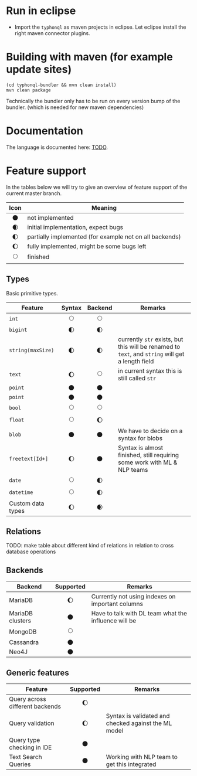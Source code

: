 # Run in eclipse
- Import the `typhonql` as maven projects in eclipse. Let eclipse install the right maven connector plugins.

# Building with maven (for example update sites)

```
(cd typhonql-bundler && mvn clean install)
mvn clean package
```

Technically the bundler only has to be run on every version bump of the bundler. (which is needed for new maven dependencies)

# Documentation

The language is documented here: [TODO](link).

# Feature support

In the tables below we will try to give an overview of feature support of the current master branch.

| Icon | Meaning |
|:---:|--|
|:new_moon: | not implemented |
|:waxing_crescent_moon: | initial implementation, expect bugs |
|:first_quarter_moon: | partially implemented (for example not on all backends) |
|:waxing_gibbous_moon: | fully implemented, might be some bugs left |
|:full_moon: | finished |

## Types

Basic primitive types.

| Feature | Syntax | Backend | Remarks |
|----|:---:|:---:|---|
| `int` | :full_moon: | :full_moon: | |
| `bigint` | :first_quarter_moon: | :first_quarter_moon: | |
| `string(maxSize)` | :first_quarter_moon: | :first_quarter_moon: | currently `str` exists, but this will be renamed to `text`, and `string` will get a length field |
| `text` | :waxing_gibbous_moon: | :full_moon: | in current syntax this is still called `str` |
| `point` | :new_moon: | :new_moon: | |
| `point` | :new_moon: | :new_moon: | |
| `bool` | :full_moon: | :full_moon: | |
| `float` | :full_moon: | :waxing_gibbous_moon: | |
| `blob` | :new_moon: | :new_moon: | We have to decide on a syntax for blobs |
| `freetext[Id+]` | :waxing_gibbous_moon: | :new_moon: | Syntax is almost finished, still requiring some work with ML & NLP teams |
| `date` | :full_moon: | :first_quarter_moon: | |
| `datetime` | :full_moon: | :first_quarter_moon: | |
| Custom data types | :waxing_gibbous_moon: | :waxing_crescent_moon: | |

## Relations

TODO: make table about different kind of relations in relation to cross database operations

## Backends

| Backend | Supported | Remarks |
| --- | :--: | --- |
| MariaDB | :waxing_gibbous_moon: | Currently not using indexes on important columns |
| MariaDB clusters | :new_moon: | Have to talk with DL team what the influence will be |
| MongoDB | :full_moon: | |
| Cassandra | :new_moon: | |
| Neo4J | :new_moon: | |

## Generic features

| Feature | Supported | Remarks |
| --- | :--: | --- |
| Query across different backends | :waxing_gibbous_moon: | |
| Query validation | :waxing_gibbous_moon: | Syntax is validated and checked against the ML model |
| Query type checking in IDE | :new_moon: | |
| Text Search Queries | :new_moon: | Working with NLP team to get this integrated |
